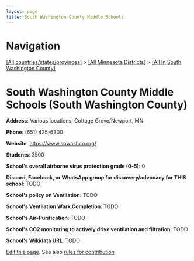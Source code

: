 ```yaml
---
layout: page
title: South Washington County Middle Schools
---
```

# Navigation

[[All countries/states/provinces]](../../..) > [[All Minnesota Districts]](../..) > [[All In South Washington County]](..)

# South Washington County Middle Schools (South Washington County)

**Address**: Various locations, Cottage Grove/Newport, MN

**Phone**: (651) 425-6300

**Website**: <https://www.sowashco.org/>

**Students**: 3500

**School's overall airborne virus protection grade (0-5)**: 0

**Discord, Facebook, or WhatsApp group for discovery/advocacy for THIS school**: TODO

**School's policy on Ventilation**: TODO

**School's Ventilation Work Completion**: TODO

**School's Air-Purification**: TODO

**School's CO2 monitoring to actively drive ventilation and filtration**: TODO

**School's Wikidata URL**: TODO


[Edit this page](https://github.com/ventilate-schools/MN/edit/main/./South_Washington_County/South_Washington_County_Middle_Schools.md). See also [rules for contribution](../../../contribution-rules/)